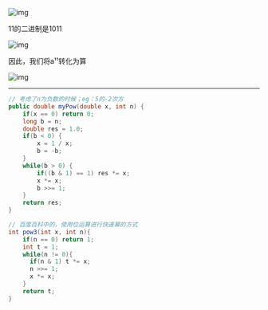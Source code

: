 ![img](https://bkimg.cdn.bcebos.com/formula/e7ea6b6f7400f2c30ab551f5ea276c69.svg)

11的二进制是1011

![img](https://bkimg.cdn.bcebos.com/formula/b6e76c8c797b69d51092d11dd58cd8e0.svg)

因此，我们将a¹¹转化为算

![img](https://bkimg.cdn.bcebos.com/formula/2a4fa50b2cfa4654860e3234de6de48e.svg)

---

```java
// 考虑了n为负数的时候；eg：5的-2次方
public double myPow(double x, int n) {
    if(x == 0) return 0;
    long b = n;
    double res = 1.0;
    if(b < 0) {
        x = 1 / x;
        b = -b;
    }
    while(b > 0) {
        if((b & 1) == 1) res *= x;
        x *= x;
        b >>= 1;
    }
    return res;
}
```

```java
// 百度百科中的，使用位运算进行快速幂的方式
int pow3(int x, int n){
    if(n == 0) return 1;
    int t = 1;
    while(n != 0){
      if(n & 1) t *= x;
      n >>= 1;
      x *= x;
    }
    return t;
}
```

